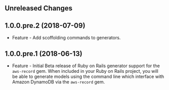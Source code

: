 Unreleased Changes
------------------

1.0.0.pre.2 (2018-07-09)
------------------

* Feature - Add scoffolding commands to generators.

1.0.0.pre.1 (2018-06-13)
------------------

* Feature - Initial Beta release of Ruby on Rails generator support for the `aws-record` gem. When included in your Ruby on Rails project, you will be able to generate models using the command line which interface with Amazon DynamoDB via the `aws-record` gem.
